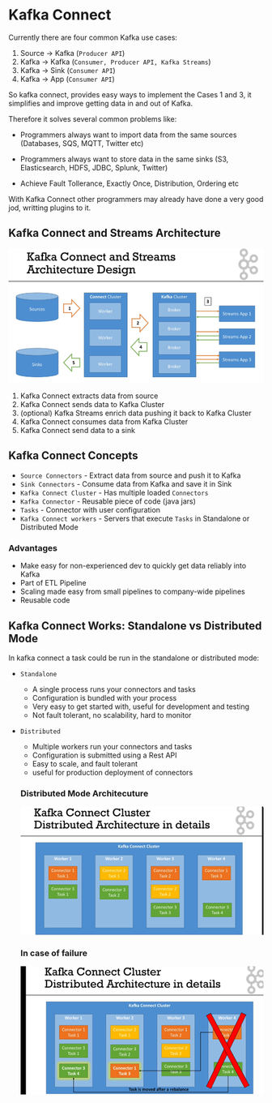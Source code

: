 # Kafka Connect

Currently there are four common Kafka use cases:

1. Source -> Kafka (`Producer API`)
2. Kafka -> Kafka (`Consumer, Producer API, Kafka Streams`)
3. Kafka -> Sink (`Consumer API`)
4. Kafka -> App (`Consumer API`)

So kafka connect, provides easy ways to implement the Cases 1 and 3, it simplifies and improve getting data in and out of Kafka.

Therefore it solves several common problems like:

- Programmers always want to import data from the same sources (Databases, SQS, MQTT, Twitter etc)

- Programmers always want to store data in the same sinks (S3, Elasticsearch, HDFS, JDBC, Splunk, Twitter)

- Achieve Fault Tollerance, Exactly Once, Distribution, Ordering etc

With Kafka Connect other programmers may already have done a very good jod, writting plugins to it.

## Kafka Connect and Streams Architecture

![Kafka Connect Architecture](./artifacts/pictures/00-KafkaConnectArchitecture.png)

1. Kafka Connect extracts data from source
2. Kafka Connect sends data to Kafka Cluster
3. (optional) Kafka Streams enrich data pushing it back to Kafka Cluster
4. Kafka Connect consumes data from Kafka Cluster
5. Kafka Connect send data to a sink

## Kafka Connect Concepts

- `Source Connectors` - Extract data from source and push it to Kafka
- `Sink Connectors` - Consume data from Kafka and save it in Sink
- `Kafka Connect Cluster` - Has multiple loaded `Connectors`
- `Kafka Connector` - Reusable piece of code (java jars)
- `Tasks` - Connector with user configuration
- `Kafka Connect workers` - Servers that execute `Tasks` in Standalone or Distributed Mode

### Advantages

- Make easy for non-experienced dev to quickly get data reliably into Kafka
- Part of ETL Pipeline
- Scaling made easy from small pipelines to company-wide pipelines
- Reusable code

##  Kafka Connect Works: Standalone vs Distributed Mode

In kafka connect a task could be run in the standalone or distributed mode:

- `Standalone` 
    - A single process runs your connectors and tasks
    - Configuration is bundled with your process
    - Very easy to get started with, useful for development and testing
    - Not fault tolerant, no scalability, hard to monitor

- `Distributed`
    - Multiple workers run your connectors and tasks
    - Configuration is submitted using a Rest API
    - Easy to scale, and fault tolerant
    - useful for production deployment of connectors

    ### Distributed Mode Architecuture

    ![Distributed Mode](./artifacts/pictures/00-KafkaConnectDistributedMode.png)

    ### In case of failure

    ![Distributed Mode Failure](./artifacts/pictures/00-KafkaConnectDistributedModeFailure.png)